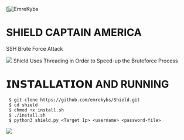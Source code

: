[![EmreKybs](https://img.shields.io/badge/MadeBy-EmreKybs-blue)
# SHIELD CAPTAIN AMERICA
SSH Brute Force Attack

<img src="https://github.com/emrekybs/Shield/blob/main/3.jpg">
Shield Uses Threading in Order to Speed-up the Bruteforce Process

# 𝗜𝗡𝗦𝗧𝗔𝗟𝗟𝗔𝗧𝗜𝗢𝗡 AND RUNNING

     $ git clone https://github.com/emrekybs/Shield.git
     $ cd shield
     $ chmod +x install.sh
     $ ./install.sh
     $ python3 shield.py <Target Ip> <username> <password-file>
<img src="https://github.com/emrekybs/Shield/blob/main/1.png">
